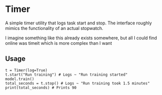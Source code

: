 # Timer

A simple timer utility that logs task start and stop. The interface roughly mimics the functionality of an actual stopwatch.

I imagine something like this already exists somewhere, but all I could find online was timeit which is more complex than I want

## Usage
```
t = Timer(log=True)
t.start("Run training") # Logs ~ "Run training started"
model.train()
total_seconds = t.stop() # Logs ~ "Run training took 1.5 minutes"
print(total_seconds) # Prints 90 
```